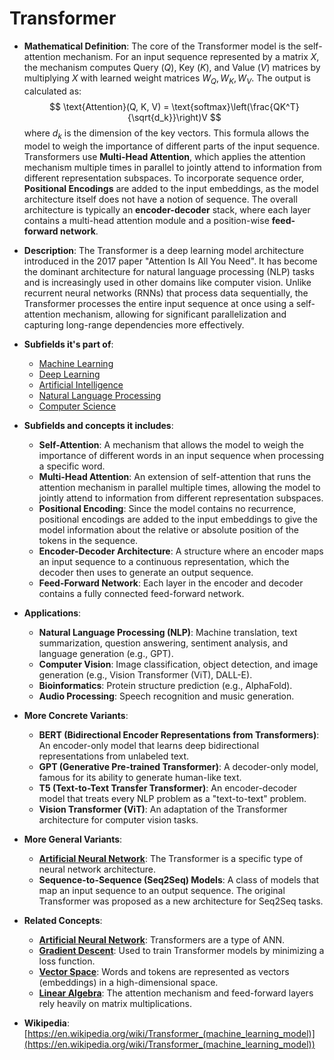 # Transformer

- **Mathematical Definition**: The core of the Transformer model is the self-attention mechanism. For an input sequence represented by a matrix $X$, the mechanism computes Query ($Q$), Key ($K$), and Value ($V$) matrices by multiplying $X$ with learned weight matrices $W_Q, W_K, W_V$. The output is calculated as:
$$ \text{Attention}(Q, K, V) = \text{softmax}\left(\frac{QK^T}{\sqrt{d_k}}\right)V $$
  where $d_k$ is the dimension of the key vectors. This formula allows the model to weigh the importance of different parts of the input sequence. Transformers use **Multi-Head Attention**, which applies the attention mechanism multiple times in parallel to jointly attend to information from different representation subspaces. To incorporate sequence order, **Positional Encodings** are added to the input embeddings, as the model architecture itself does not have a notion of sequence. The overall architecture is typically an **encoder-decoder** stack, where each layer contains a multi-head attention module and a position-wise **feed-forward network**.

- **Description**: The Transformer is a deep learning model architecture introduced in the 2017 paper "Attention Is All You Need". It has become the dominant architecture for natural language processing (NLP) tasks and is increasingly used in other domains like computer vision. Unlike recurrent neural networks (RNNs) that process data sequentially, the Transformer processes the entire input sequence at once using a self-attention mechanism, allowing for significant parallelization and capturing long-range dependencies more effectively.

- **Subfields it's part of**:
    - [Machine Learning](https://en.wikipedia.org/wiki/Machine_learning)
    - [Deep Learning](https://en.wikipedia.org/wiki/Deep_learning)
    - [Artificial Intelligence](https://en.wikipedia.org/wiki/Artificial_intelligence)
    - [Natural Language Processing](https://en.wikipedia.org/wiki/Natural_language_processing)
    - [Computer Science](https://en.wikipedia.org/wiki/Computer_science)

- **Subfields and concepts it includes**:
    - **Self-Attention**: A mechanism that allows the model to weigh the importance of different words in an input sequence when processing a specific word.
    - **Multi-Head Attention**: An extension of self-attention that runs the attention mechanism in parallel multiple times, allowing the model to jointly attend to information from different representation subspaces.
    - **Positional Encoding**: Since the model contains no recurrence, positional encodings are added to the input embeddings to give the model information about the relative or absolute position of the tokens in the sequence.
    - **Encoder-Decoder Architecture**: A structure where an encoder maps an input sequence to a continuous representation, which the decoder then uses to generate an output sequence.
    - **Feed-Forward Network**: Each layer in the encoder and decoder contains a fully connected feed-forward network.

- **Applications**:
    - **Natural Language Processing (NLP)**: Machine translation, text summarization, question answering, sentiment analysis, and language generation (e.g., GPT).
    - **Computer Vision**: Image classification, object detection, and image generation (e.g., Vision Transformer (ViT), DALL-E).
    - **Bioinformatics**: Protein structure prediction (e.g., AlphaFold).
    - **Audio Processing**: Speech recognition and music generation.

- **More Concrete Variants**:
    - **BERT (Bidirectional Encoder Representations from Transformers)**: An encoder-only model that learns deep bidirectional representations from unlabeled text.
    - **GPT (Generative Pre-trained Transformer)**: A decoder-only model, famous for its ability to generate human-like text.
    - **T5 (Text-to-Text Transfer Transformer)**: An encoder-decoder model that treats every NLP problem as a "text-to-text" problem.
    - **Vision Transformer (ViT)**: An adaptation of the Transformer architecture for computer vision tasks.

- **More General Variants**:
    - **[Artificial Neural Network](./artificial_neural_network.md)**: The Transformer is a specific type of neural network architecture.
    - **Sequence-to-Sequence (Seq2Seq) Models**: A class of models that map an input sequence to an output sequence. The original Transformer was proposed as a new architecture for Seq2Seq tasks.

- **Related Concepts**:
    - **[Artificial Neural Network](./artificial_neural_network.md)**: Transformers are a type of ANN.
    - **[Gradient Descent](./gradient_descent.md)**: Used to train Transformer models by minimizing a loss function.
    - **[Vector Space](../../pure_mathematics/linear_algebra/vector_space.md)**: Words and tokens are represented as vectors (embeddings) in a high-dimensional space.
    - **[Linear Algebra](../../pure_mathematics/linear_algebra/)**: The attention mechanism and feed-forward layers rely heavily on matrix multiplications.

- **Wikipedia**: [https://en.wikipedia.org/wiki/Transformer_(machine_learning_model)](https://en.wikipedia.org/wiki/Transformer_(machine_learning_model))

